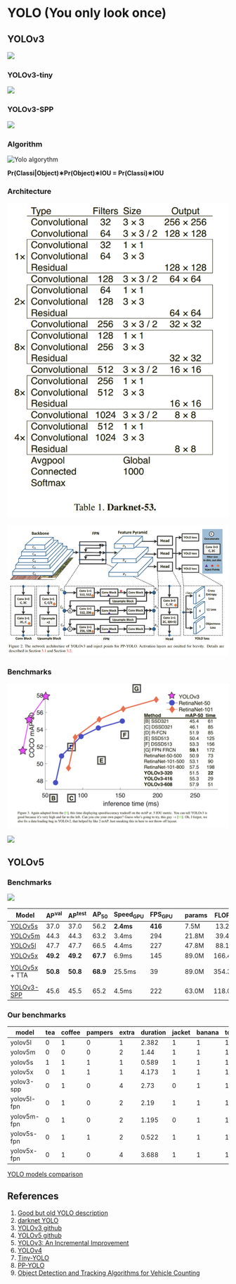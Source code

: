 # YOLO (You only look once)

## YOLOv3

![](https://user-images.githubusercontent.com/26833433/64067835-51d5b500-cc2f-11e9-982e-843f7f9a6ea2.jpg)

### YOLOv3-tiny

![](https://user-images.githubusercontent.com/26833433/64067834-51d5b500-cc2f-11e9-9357-c485b159a20b.jpg)

### YOLOv3-SPP

![](https://user-images.githubusercontent.com/26833433/64067833-51d5b500-cc2f-11e9-8208-6fe197809131.jpg)

### Algorithm 

![Yolo algorythm](https://miro.medium.com/max/2400/1*m8p5lhWdFDdapEFa2zUtIA.jpeg)

**Pr(Classi|Object)∗Pr(Object)∗IOU = Pr(Classi)∗IOU**

### Architecture

![YOLOv3 architecture](darknet-53.png)

![PP-YOLOv3 architecture](pp_yolo.png)

### Benchmarks

![](yolov3_benchmarks.png)

![](https://user-images.githubusercontent.com/26833433/80831822-57a9de80-8ba0-11ea-9684-c47afb0432dc.png)


## YOLOv5

### Benchmarks 

![](https://user-images.githubusercontent.com/26833433/90187293-6773ba00-dd6e-11ea-8f90-cd94afc0427f.png)

| Model | AP<sup>val</sup> | AP<sup>test</sup> | AP<sub>50</sub> | Speed<sub>GPU</sub> | FPS<sub>GPU</sub> || params | FLOPS |
|---------- |------ |------ |------ | -------- | ------| ------ |------  |  :------: |
| [YOLOv5s](https://github.com/ultralytics/yolov5/releases/tag/v3.0)    | 37.0     | 37.0     | 56.2     | **2.4ms** | **416** || 7.5M   | 13.2B
| [YOLOv5m](https://github.com/ultralytics/yolov5/releases/tag/v3.0)    | 44.3     | 44.3     | 63.2     | 3.4ms     | 294     || 21.8M  | 39.4B
| [YOLOv5l](https://github.com/ultralytics/yolov5/releases/tag/v3.0)    | 47.7     | 47.7     | 66.5     | 4.4ms     | 227     || 47.8M  | 88.1B
| [YOLOv5x](https://github.com/ultralytics/yolov5/releases/tag/v3.0)    | **49.2** | **49.2** | **67.7** | 6.9ms     | 145     || 89.0M  | 166.4B
| | | | | | || |
| [YOLOv5x](https://github.com/ultralytics/yolov5/releases/tag/v3.0) + TTA|**50.8**| **50.8** | **68.9** | 25.5ms    | 39      || 89.0M  | 354.3B
| | | | | | || |
| [YOLOv3-SPP](https://github.com/ultralytics/yolov5/releases/tag/v3.0) | 45.6     | 45.5     | 65.2     | 4.5ms     | 222     || 63.0M  | 118.0B


### Our benchmarks

| model       | tea        | coffee | pampers | extra | duration | jacket| banana | tomato | extra | duration |**Recall**    |**Precision**|
|-------------|------------|--------|---------|-------|----------|-------|--------|--------|-------|----------|--------------|-------------|
| yolov5l     | 0          | 1      | 0       | 1     | 2.382    | 1     | 1      | 1      | 0     | 2.202    | 0.666 	     | 0.8         |
| yolov5m     | 0          | 0      | 0       | 2     | 1.44     | 1     | 1      | 1      | 0     | 1.351    | 0.5          | 0.6         |
| yolov5s     | 1          | 1      | 1       | 1     | 0.589    | 1     | 1      | 1      | 5     | 0.515    | 1            | 0.5         |
| yolov5x     | 0          | 1      | 1       | 1     | 4.173    | 1     | 1      | 1      | 0     | 4.041    | 0.833 	     | 0.833       |
| yolov3-spp  | 0          | 1      | 0       | 4     | 2.73     | 0     | 1      | 1      | 1     | 2.992    | 0.5          | 0.375       |
| yolov5l-fpn | 0          | 1      | 0       | 2     | 2.19     | 1     | 1      | 1      | 2     | 2.433    | 0.666 	     | 0.5         |
| yolov5m-fpn | 0          | 1      | 0       | 2     | 1.195    | 0     | 1      | 1      | 0     | 1.086    | 0.5          | 0.6         |
| yolov5s-fpn | 0          | 1      | 1       | 2     | 0.522    | 1     | 1      | 1      | 3     | 0.492    | 0.833 	     | 0.5         |
| yolov5x-fpn | 0          | 1      | 0       | 4     | 3.688    | 1     | 1      | 1      | 0     | 3.721    | 0.666 	     | 0.5         |

[YOLO models comparison](https://docs.google.com/spreadsheets/d/1lnaxeeLlomnvtsInAsOQagFE5PSgD15blBKOq6w3fbY/edit#gid=0)


## References

1. [Good but old YOLO description](https://towardsdatascience.com/yolo-you-only-look-once-real-time-object-detection-explained-492dc9230006)
1. [darknet YOLO](https://pjreddie.com/darknet/yolo/)
1. [YOLOv3 github](https://github.com/ultralytics/yolov3)
1. [YOLOv5 github](https://github.com/ultralytics/yolov5)
1. [YOLOv3: An Incremental Improvement](https://arxiv.org/pdf/1804.02767.pdf)
1. [YOLOv4](https://arxiv.org/pdf/2004.10934.pdf)
1. [Tiny-YOLO](https://arxiv.org/pdf/2008.02170.pdf)
1. [PP-YOLO](https://arxiv.org/pdf/2007.12099.pdf)
1. [Object Detection and Tracking Algorithms for Vehicle Counting](https://arxiv.org/pdf/2007.16198.pdf)
